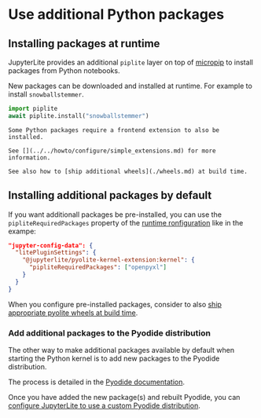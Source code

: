 # Use additional Python packages

## Installing packages at runtime

JupyterLite provides an additional `piplite` layer on top of [micropip] to install
packages from Python notebooks.

New packages can be downloaded and installed at runtime. For example to install
`snowballstemmer`.

```py
import piplite
await piplite.install("snowballstemmer")
```

```{note}
Some Python packages require a frontend extension to also be installed.

See [](../../howto/configure/simple_extensions.md) for more information.

See also how to [ship additional wheels](./wheels.md) at build time.
```

[micropip]: https://pyodide.org/en/latest/usage/loading-packages.html?#micropip

## Installing additional packages by default

If you want additionall packages be pre-installed, you can use the
`pipliteRequiredPackages` property of the
[runtime ronfiguration](../../reference/config.md) like in the exampe:

```json
"jupyter-config-data": {
  "litePluginSettings": {
    "@jupyterlite/pyolite-kernel-extension:kernel": {
      "pipliteRequiredPackages": ["openpyxl"]
    }
  }
}
```

When you configure pre-installed packages, consider to also
[ship appropriate pyolite wheels at build time](./wheels.md).

### Add additional packages to the Pyodide distribution

The other way to make additional packages available by default when starting the Python
kernel is to add new packages to the Pyodide distribution.

The process is detailed in the [Pyodide documentation][pyodide-packages].

Once you have added the new package(s) and rebuilt Pyodide, you can
[configure JupyterLite to use a custom Pyodide distribution](./pyodide.md).

[pyodide-packages]: https://pyodide.org/en/stable/development/new-packages.html
